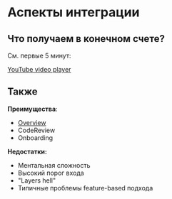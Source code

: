 # Аспекты интеграции

## Что получаем в конечном счете?[​](#summary "Прямая ссылка на этот заголовок")

См. первые 5 минут:

[YouTube video player](https://www.youtube.com/embed/TFA6zRO_Cl0?start=2110)

## Также[​](#also "Прямая ссылка на этот заголовок")

**Преимущества**:

* [Overview](/documentation/ru/docs/get-started/overview.md#advantages)
* CodeReview
* Onboarding

**Недостатки:**

* Ментальная сложность
* Высокий порог входа
* "Layers hell"
* Типичные проблемы feature-based подхода
